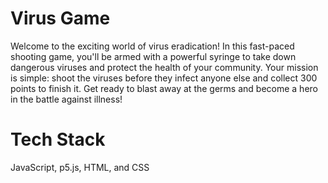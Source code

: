 # Virus Game
Welcome to the exciting world of virus eradication! In this fast-paced shooting game, you'll be armed with a powerful syringe to take down dangerous viruses and protect the health of your community. Your mission is simple: shoot the viruses before they infect anyone else and collect 300 points to finish it. Get ready to blast away at the germs and become a hero in the battle against illness!
# Tech Stack
JavaScript, p5.js, HTML, and CSS

